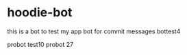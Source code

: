 # hoodie-bot
this is a bot to test my app
bot for commit messages
bottest4

probot test10
probot 27
